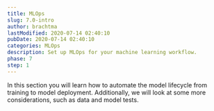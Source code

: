 ```yaml
---
title: MLOps
slug: 7.0-intro
author: brachtma
lastModified: 2020-07-14 02:40:10
pubDate: 2020-07-14 02:40:10
categories: MLOps
description: Set up MLOps for your machine learning workflow.
phase: 7
step: 1
---
```


In this section you will learn how to automate the model lifecycle from training to model deployment. 
Additionally, we will look at some more considerations, such as data and model tests.